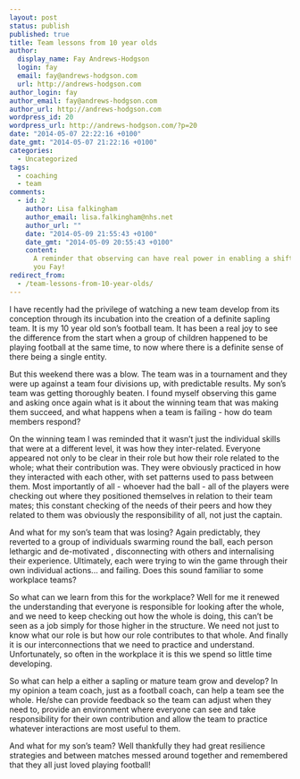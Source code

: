 ```yaml
---
layout: post
status: publish
published: true
title: Team lessons from 10 year olds
author:
  display_name: Fay Andrews-Hodgson
  login: fay
  email: fay@andrews-hodgson.com
  url: http://andrews-hodgson.com
author_login: fay
author_email: fay@andrews-hodgson.com
author_url: http://andrews-hodgson.com
wordpress_id: 20
wordpress_url: http://andrews-hodgson.com/?p=20
date: "2014-05-07 22:22:16 +0100"
date_gmt: "2014-05-07 21:22:16 +0100"
categories:
  - Uncategorized
tags:
  - coaching
  - team
comments:
  - id: 2
    author: Lisa falkingham
    author_email: lisa.falkingham@nhs.net
    author_url: ""
    date: "2014-05-09 21:55:43 +0100"
    date_gmt: "2014-05-09 20:55:43 +0100"
    content:
      A reminder that observing can have real power in enabling a shift. Thank
      you Fay!
redirect_from:
  - /team-lessons-from-10-year-olds/
---
```


<p>I have recently had the privilege of watching a new team develop from its conception through its incubation into the creation of a definite sapling team. It is my 10 year old son’s football team. It has been a real joy to see the difference from the start when a group of children happened to be playing football at the same time, to now where there is a definite sense of there being a single entity.</p>
<p><!--more-->But this weekend there was a blow. The team was in a tournament and they were up against a team four divisions up, with predictable results. My son’s team was getting thoroughly beaten. I found myself observing this game and asking once again what is it about the winning team that was making them succeed, and what happens when a team is failing - how do team members respond?</p>
<p>On the winning team I was reminded that it wasn’t just the individual skills that were at a different level, it was how they inter-related. Everyone appeared not only to be clear in their role but how their role related to the whole; what their contribution was. They were obviously practiced in how they interacted with each other, with set patterns used to pass between them. Most importantly of all - whoever had the ball - all of the players were checking out where they positioned themselves in relation to their team mates; this constant checking of the needs of their peers and how they related to them was obviously the responsibility of all, not just the captain.</p>
<p>And what for my son’s team that was losing? Again predictably, they reverted to a group of individuals swarming round the ball, each person lethargic and de-motivated , disconnecting with others and internalising their experience. Ultimately, each were trying to win the game through their own individual actions... and failing. Does this sound familiar to some workplace teams?</p>
<p>So what can we learn from this for the workplace? Well for me it renewed the understanding that everyone is responsible for looking after the whole, and we need to keep checking out how the whole is doing, this can’t be seen as a job simply for those higher in the structure. We need not just to know what our role is but how our role contributes to that whole. And finally it is our interconnections that we need to practice and understand. Unfortunately, so often in the workplace it is this we spend so little time developing.</p>
<p>So what can help a either a sapling or mature team grow and develop? In my opinion a team coach, just as a football coach, can help a team see the whole. He/she can provide feedback so the team can adjust when they need to, provide an environment where everyone can see and take responsibility for their own contribution and allow the team to practice whatever interactions are most useful to them.</p>
<p>And what for my son’s team? Well thankfully they had great resilience strategies and between matches messed around together and remembered that they all just loved playing football!</p>
